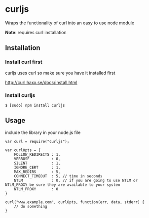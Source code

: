 # curljs

Wraps the functionality of curl into an easy to use node module


**Note**: requires curl installation

## Installation

### Install curl first

curljs uses curl so make sure you have it installed first

http://curl.haxx.se/docs/install.html

### Install curljs


    $ [sudo] npm install curljs

## Usage

include the library in your node.js file

    var curl = require("curljs");

    var curlOpts = {
        FOLLOW_REDIRECTS : 1,
        VERBOSE          : 0,
        SILENT           : 1,
        IGNORE_CERT      : 1,
        MAX_REDIRS       : 5,
        CONNECT_TIMEOUT  : 5, // time in seconds
        NTLM             : 0, // if you are going to use NTLM or NTLM_PROXY be sure they are available to your system
        NTLM_PROXY       : 0
    }

    curl("www.example.com", curlOpts, function(err, data, stderr) {
        // do something
    }

